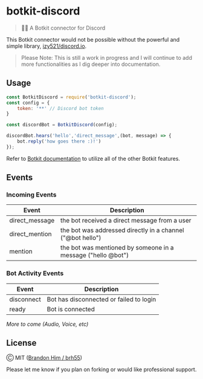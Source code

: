 # botkit-discord

> 🤖👾 A Botkit connector for Discord

This Botkit connector would not be possible without the powerful and simple library, [izy521/discord.io](https://github.com/izy521/discord.io). 

> Please Note: This is still a work in progress and I will continue to add more functionalities as I dig deeper into documentation.

## Usage

```javascript
const BotkitDiscord = require('botkit-discord');
const config = {
    token: '**' // Discord bot token
}

const discordBot = BotkitDiscord(config);

discordBot.hears('hello','direct_message',(bot, message) => {
    bot.reply('how goes there :)!')
});
```

Refer to [Botkit documentation](https://botkit.ai/docs/) to utilize all of the other Botkit features.

## Events

### Incoming Events

| Event          | Description                                                  |
| -------------- | ------------------------------------------------------------ |
| direct_message | the bot received a direct message from a user                |
| direct_mention | the bot was addressed directly in a channel ("@bot hello")   |
| mention        | the bot was mentioned by someone in a message ("hello @bot") |

 ### Bot Activity Events

| Event      | Description                             |
| ---------- | --------------------------------------- |
| disconnect | Bot has disconnected or failed to login |
| ready      | Bot is connected                        |

*More to come (Audio, Voice, etc)* 

## License

Ⓒ MIT ([Brandon Him / brh55](github.com/@brh55))

Please let me know if you plan on forking or would like professional support.
